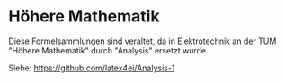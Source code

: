 # Höhere Mathematik
Diese Formelsammlungen sind veraltet, da in Elektrotechnik an der TUM "Höhere Mathematik" durch "Analysis" ersetzt wurde.

Siehe: https://github.com/latex4ei/Analysis-1


